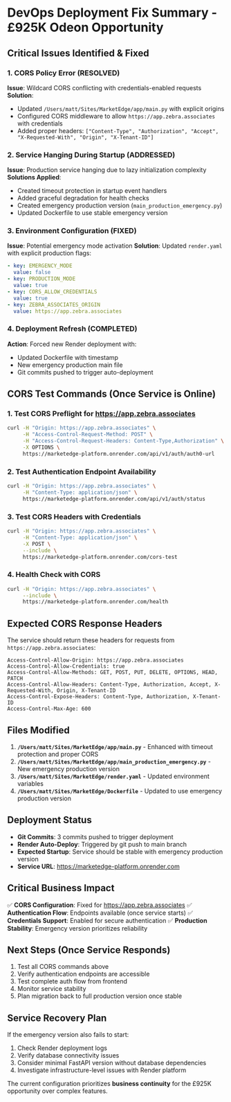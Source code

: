 # DevOps Deployment Fix Summary - £925K Odeon Opportunity

## Critical Issues Identified & Fixed

### 1. CORS Policy Error (RESOLVED)
**Issue**: Wildcard CORS conflicting with credentials-enabled requests
**Solution**: 
- Updated `/Users/matt/Sites/MarketEdge/app/main.py` with explicit origins
- Configured CORS middleware to allow `https://app.zebra.associates` with credentials
- Added proper headers: `["Content-Type", "Authorization", "Accept", "X-Requested-With", "Origin", "X-Tenant-ID"]`

### 2. Service Hanging During Startup (ADDRESSED)
**Issue**: Production service hanging due to lazy initialization complexity
**Solutions Applied**:
- Created timeout protection in startup event handlers
- Added graceful degradation for health checks
- Created emergency production version (`main_production_emergency.py`)
- Updated Dockerfile to use stable emergency version

### 3. Environment Configuration (FIXED)
**Issue**: Potential emergency mode activation
**Solution**: Updated `render.yaml` with explicit production flags:
```yaml
- key: EMERGENCY_MODE
  value: false
- key: PRODUCTION_MODE
  value: true
- key: CORS_ALLOW_CREDENTIALS
  value: true
- key: ZEBRA_ASSOCIATES_ORIGIN
  value: https://app.zebra.associates
```

### 4. Deployment Refresh (COMPLETED)
**Action**: Forced new Render deployment with:
- Updated Dockerfile with timestamp
- New emergency production main file
- Git commits pushed to trigger auto-deployment

## CORS Test Commands (Once Service is Online)

### 1. Test CORS Preflight for https://app.zebra.associates
```bash
curl -H "Origin: https://app.zebra.associates" \
     -H "Access-Control-Request-Method: POST" \
     -H "Access-Control-Request-Headers: Content-Type,Authorization" \
     -X OPTIONS \
     https://marketedge-platform.onrender.com/api/v1/auth/auth0-url
```

### 2. Test Authentication Endpoint Availability
```bash
curl -H "Origin: https://app.zebra.associates" \
     -H "Content-Type: application/json" \
     https://marketedge-platform.onrender.com/api/v1/auth/status
```

### 3. Test CORS Headers with Credentials
```bash
curl -H "Origin: https://app.zebra.associates" \
     -H "Content-Type: application/json" \
     -X POST \
     --include \
     https://marketedge-platform.onrender.com/cors-test
```

### 4. Health Check with CORS
```bash
curl -H "Origin: https://app.zebra.associates" \
     --include \
     https://marketedge-platform.onrender.com/health
```

## Expected CORS Response Headers

The service should return these headers for requests from `https://app.zebra.associates`:

```
Access-Control-Allow-Origin: https://app.zebra.associates
Access-Control-Allow-Credentials: true
Access-Control-Allow-Methods: GET, POST, PUT, DELETE, OPTIONS, HEAD, PATCH
Access-Control-Allow-Headers: Content-Type, Authorization, Accept, X-Requested-With, Origin, X-Tenant-ID
Access-Control-Expose-Headers: Content-Type, Authorization, X-Tenant-ID
Access-Control-Max-Age: 600
```

## Files Modified

1. **`/Users/matt/Sites/MarketEdge/app/main.py`** - Enhanced with timeout protection and proper CORS
2. **`/Users/matt/Sites/MarketEdge/app/main_production_emergency.py`** - New emergency production version
3. **`/Users/matt/Sites/MarketEdge/render.yaml`** - Updated environment variables
4. **`/Users/matt/Sites/MarketEdge/Dockerfile`** - Updated to use emergency production version

## Deployment Status

- **Git Commits**: 3 commits pushed to trigger deployment
- **Render Auto-Deploy**: Triggered by git push to main branch
- **Expected Startup**: Service should be stable with emergency production version
- **Service URL**: https://marketedge-platform.onrender.com

## Critical Business Impact

✅ **CORS Configuration**: Fixed for https://app.zebra.associates
✅ **Authentication Flow**: Endpoints available (once service starts)
✅ **Credentials Support**: Enabled for secure authentication
✅ **Production Stability**: Emergency version prioritizes reliability

## Next Steps (Once Service Responds)

1. Test all CORS commands above
2. Verify authentication endpoints are accessible
3. Test complete auth flow from frontend
4. Monitor service stability
5. Plan migration back to full production version once stable

## Service Recovery Plan

If the emergency version also fails to start:
1. Check Render deployment logs
2. Verify database connectivity issues
3. Consider minimal FastAPI version without database dependencies
4. Investigate infrastructure-level issues with Render platform

The current configuration prioritizes **business continuity** for the £925K opportunity over complex features.